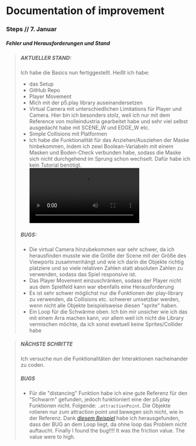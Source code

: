 # Documentation of improvement

### Steps // 7. Januar

##### Fehler und Herausforderungen und Stand

> ##### AKTUELLER STAND: 
> Ich habe die Basics nun fertiggestellt. Heißt ich habe:
> * das Setup
> * GitHub Repo
> * Player Movement
> * Mich mit der p5.play library auseinandersetzen
> * Virtual Camera mit unterschiedlichen Limitations für Player und Camera. Hier bin ich besonders stolz, weil ich nur mit dem Reference von molleindustria gearbeitet habe und sehr viel selbst ausgedacht habe mit SCENE_W und EDGE_W etc. 
> * Simple Collisions mit Platformen 
> * Ich habe die Funktionalität für das Anziehen/Ausziehen der Maske hinbekommen, indem ich zewi Boolean-Variabeln mit einem Masken und Boden-Check verbunden habe, sodass die Maske sich nicht durchgehend im Sprung schon wechselt. Dafür habe ich kein Tutorial benötigt. 
![](documentations/media/january7.mov)
> ##### BUGS:
> * Die virtual Camera hinzubekommen war sehr schwer, da ich herausfinden musste wie die Größe der Scene mit der Größe des Viewports zusammenhängt und wie ich darin die Objekte richtig platziere und so viele relativen Zahlen statt absoluten Zahlen zu verwenden, sodass das Spiel responsive ist. 
> * Das Player Movement einzuschränken, sodass der Player nicht aus dem Spielfeld kann war ebenfalls eine Herausforderung 
> * Es ist sehr schwer möglichst nur die Funktionen der play-library zu verwenden, da Collisions etc. schwerer umsetzbar werden, wenn nicht alle Objekte beispielsweise diesen "sprite" haben.
> * Ein Loop für die Schwärme oben. Ich bin mir unsicher wie ich das mit einem Arra machen kann, vor allem weil ich nicht die Library vermischen möchte, da ich sonst evetuell keine Sprites/Collider habe


> ##### NÄCHSTE SCHRITTE
> Ich versuche nun die Funktionalitäten der Interaktionen nacheinander zu coden.
> ##### BUGS
> * Für die "distancing" Funktion habe ich eine gute Referenz für den "Schwarm" gefunden, jedoch funktioniert eine der p5.play Funktionen nicht. Folgende: `.attractionPoint`. Die Objekte rotieren nur zum attraction point und bewegen sich nicht, wie in der Referenz. Dank *[diesem Beispiel](https://editor.p5js.org/mbardin/sketches/rJ_Pna7is)* habe ich herausgefunden, dass der BUG an dem Loop liegt, da ohne loop das Problem nicht auftaucht. Finally I found the bug!!!! It was the friction value. The value were to high.
